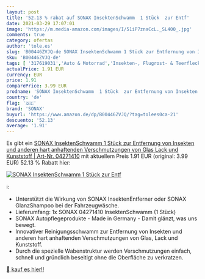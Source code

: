 ```yaml
---
layout: post
title: '52.13 % rabat auf SONAX InsektenSchwamm  1 Stück  zur Entf'
date: 2021-03-29 17:07:01
image: 'https://m.media-amazon.com/images/I/51iP7znaCcL._SL400_.jpg'
comments: true
category: ofertas
author: 'tole.es'
slug: 'B00446ZVJQ-de SONAX InsektenSchwamm 1 Stück zur Entfernung von Insekten...'
sku: 'B00446ZVJQ-de'
tags: [ '317619031','Auto & Motorrad','Insekten-, Flugrost- & Teerfleckreiniger','Lackpflege','Produkte','Reinigung & Pflege','SONAX','sonax', ]
actualPrice: 1.91 EUR
currency: EUR
price: 1.91
comparePrice: 3.99 EUR
prodname: 'SONAX InsektenSchwamm  1 Stück  zur Entfernung von Insekten und anderen hart anhaftenden Verschmutzungen von Glas  Lack und Kunststoff | Art-Nr. 04271410'
country: 'de'
flag: '🇩🇪'
brand: 'SONAX'
buyurl: 'https://www.amazon.de/dp/B00446ZVJQ/?tag=tolees0ca-21'
descuento: '52.13'
average: '1.91'
---
```


Es gibt ein [SONAX InsektenSchwamm  1 Stück  zur Entfernung von Insekten und anderen hart anhaftenden Verschmutzungen von Glas  Lack und Kunststoff | Art-Nr. 04271410](https://www.amazon.de/dp/B00446ZVJQ/?tag=tolees0ca-21) mit aktuellem Preis 1.91 EUR (original: 3.99 EUR) 52.13 % Rabatt hier:

[![SONAX InsektenSchwamm  1 Stück  zur Entf](https://m.media-amazon.com/images/I/51iP7znaCcL._SL400_.jpg)](https://www.amazon.de/dp/B00446ZVJQ/?tag=tolees0ca-21)

ℹ️:

- Unterstützt die Wirkung von SONAX InsektenEntferner oder SONAX GlanzShampoo bei der Fahrzeugwäsche.
- Lieferumfang: 1x SONAX 04271410 InsektenSchwamm (1 Stück)
- SONAX Autopflegeprodukte - Made in Germany - Damit glänzt, was uns bewegt.
- Innovativer Reinigungsschwamm zur Entfernung von Insekten und anderen hart anhaftenden Verschmutzungen von Glas, Lack und Kunststoff.
- Durch die spezielle Wabenstruktur werden Verschmutzungen einfach, schnell und gründlich beseitigt ohne die Oberfläche zu verkratzen.

[🛒 kauf es hier!!](https://www.amazon.de/dp/B00446ZVJQ/?tag=tolees0ca-21)
